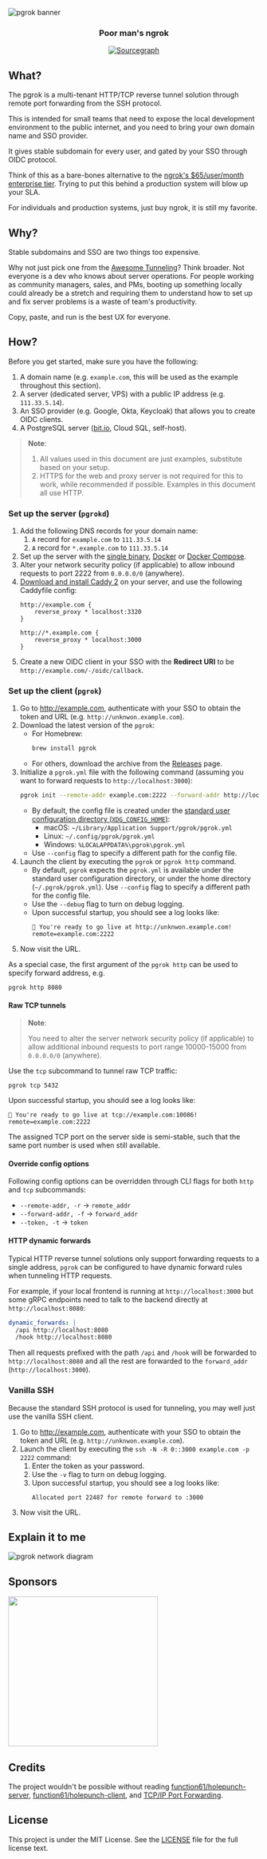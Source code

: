 ![pgrok banner](https://user-images.githubusercontent.com/2946214/227126410-3e9dae19-d0c0-4a96-9040-1322e389c8db.png)

<div align="center">
  <h3>Poor man's ngrok</h3>
  <a href="https://sourcegraph.com/github.com/pgrok/pgrok"><img src="https://img.shields.io/badge/view%20on-Sourcegraph-brightgreen.svg?style=for-the-badge&logo=sourcegraph" alt="Sourcegraph"></a>
</div>

## What?

The pgrok is a multi-tenant HTTP/TCP reverse tunnel solution through remote port forwarding from the SSH protocol.

This is intended for small teams that need to expose the local development environment to the public internet, and you need to bring your own domain name and SSO provider.

It gives stable subdomain for every user, and gated by your SSO through OIDC protocol.

Think of this as a bare-bones alternative to the [ngrok's $65/user/month enterprise tier](https://ngrok.com/pricing). Trying to put this behind a production system will blow up your SLA.

For individuals and production systems, just buy ngrok, it is still my favorite.

## Why?

Stable subdomains and SSO are two things too expensive.

Why not just pick one from the [Awesome Tunneling](https://github.com/anderspitman/awesome-tunneling)? Think broader. Not everyone is a dev who knows about server operations. For people working as community managers, sales, and PMs, booting up something locally could already be a stretch and requiring them to understand how to set up and fix server problems is a waste of team's productivity.

Copy, paste, and run is the best UX for everyone.

## How?

Before you get started, make sure you have the following:

1. A domain name (e.g. `example.com`, this will be used as the example throughout this section).
1. A server (dedicated server, VPS) with a public IP address (e.g. `111.33.5.14`).
1. An SSO provider (e.g. Google, Okta, Keycloak) that allows you to create OIDC clients.
1. A PostgreSQL server ([bit.io](https://bit.io/), Cloud SQL, self-host).

> **Note**:
>
> 1. All values used in this document are just examples, substitute based on your setup.
> 1. HTTPS for the web and proxy server is not required for this to work, while recommended if possible. Examples in this document all use HTTP.

### Set up the server (`pgrokd`)

1. Add the following DNS records for your domain name:
    1. `A` record for `example.com` to `111.33.5.14`
    1. `A` record for `*.example.com` to `111.33.5.14`
1. Set up the server with the [single binary](./docs/admin/single-binary.md), [Docker](./docs/admin/docker.md#standalone-docker-container) or [Docker Compose](./docs/admin/docker.md#docker-compose).
1. Alter your network security policy (if applicable) to allow inbound requests to port 2222 from `0.0.0.0/0` (anywhere).
1. [Download and install Caddy 2](https://caddyserver.com/docs/install) on your server, and use the following Caddyfile config:
    ```caddyfile
    http://example.com {
        reverse_proxy * localhost:3320
    }

    http://*.example.com {
        reverse_proxy * localhost:3000
    }
    ```
1. Create a new OIDC client in your SSO with the **Redirect URI** to be `http://example.com/-/oidc/callback`.

### Set up the client (`pgrok`)

1. Go to http://example.com, authenticate with your SSO to obtain the token and URL (e.g. `http://unknwon.example.com`).
1. Download the latest version of the `pgrok`:
    - For Homebrew:
        ```sh
        brew install pgrok
        ```
    - For others, download the archive from the [Releases](https://github.com/pgrok/pgrok/releases) page.
1. Initialize a `pgrok.yml` file with the following command (assuming you want to forward requests to `http://localhost:3000`):
    ```sh
    pgrok init --remote-addr example.com:2222 --forward-addr http://localhost:3000 --token {YOUR_TOKEN}
    ```
    - By default, the config file is created under the [standard user configuration directory (`XDG_CONFIG_HOME`)](https://github.com/adrg/xdg):
        - macOS: `~/Library/Application Support/pgrok/pgrok.yml`
        - Linux: `~/.config/pgrok/pgrok.yml`
        - Windows: `%LOCALAPPDATA%\pgrok\pgrok.yml`
    - Use `--config` flag to specify a different path for the config file.
1. Launch the client by executing the `pgrok` or `pgrok http` command.
    - By default, `pgrok` expects the `pgrok.yml` is available under the standard user configuration directory, or under the home directory (`~/.pgrok/pgrok.yml`). Use `--config` flag to specify a different path for the config file.
    - Use the `--debug` flag to turn on debug logging.
    - Upon successful startup, you should see a log looks like:
        ```
        🎉 You're ready to go live at http://unknwon.example.com! remote=example.com:2222
        ```
1. Now visit the URL.

As a special case, the first argument of the `pgrok http` can be used to specify forward address, e.g.

```
pgrok http 8080
```

#### Raw TCP tunnels

> **Note**:
>
> You need to alter the server network security policy (if applicable) to allow additional inbound requests to port range 10000-15000 from `0.0.0.0/0` (anywhere).

Use the `tcp` subcommand to tunnel raw TCP traffic:

```
pgrok tcp 5432
```

Upon successful startup, you should see a log looks like:

```
🎉 You're ready to go live at tcp://example.com:10086! remote=example.com:2222
```

The assigned TCP port on the server side is semi-stable, such that the same port number is used when still available.

#### Override config options

Following config options can be overridden through CLI flags for both `http` and `tcp` subcommands:

- `--remote-addr, -r` -> `remote_addr`
- `--forward-addr, -f` -> `forward_addr`
- `--token, -t` -> `token`

#### HTTP dynamic forwards

Typical HTTP reverse tunnel solutions only support forwarding requests to a single address, `pgrok` can be configured to have dynamic forward rules when tunneling HTTP requests.

For example, if your local frontend is running at `http://localhost:3000` but some gRPC endpoints need to talk to the backend directly at `http://localhost:8080`:

```yaml
dynamic_forwards: |
  /api http://localhost:8080
  /hook http://localhost:8080
```

Then all requests prefixed with the path `/api` and `/hook` will be forwarded to `http://localhost:8080` and all the rest are forwarded to the `forward_addr` (`http://localhost:3000`).

### Vanilla SSH

Because the standard SSH protocol is used for tunneling, you may well just use the vanilla SSH client.

1. Go to http://example.com, authenticate with your SSO to obtain the token and URL (e.g. `http://unknwon.example.com`).
1. Launch the client by executing the `ssh -N -R 0::3000 example.com -p 2222` command:
    1. Enter the token as your password.
    1. Use the `-v` flag to turn on debug logging.
    1. Upon successful startup, you should see a log looks like:
        ```
        Allocated port 22487 for remote forward to :3000
        ```
1. Now visit the URL.

## Explain it to me

![pgrok network diagram](https://user-images.githubusercontent.com/2946214/229048941-cc12139d-f250-49fa-806d-19c27996ee09.png)

## Sponsors

<p>
  <a href="https://www.bytebase.com">
    <img src="https://www.bytebase.com/_nuxt/img/logo-full.79b60e4.svg" width=300>
  </a>
</p>

## Credits

The project wouldn't be possible without reading [function61/holepunch-server](https://github.com/function61/holepunch-server), [function61/holepunch-client](https://github.com/function61/holepunch-client), and [TCP/IP Port Forwarding](https://github.com/apache/mina-sshd/blob/master/docs/technical/tcpip-forwarding.md).

## License

This project is under the MIT License. See the [LICENSE](LICENSE) file for the full license text.
